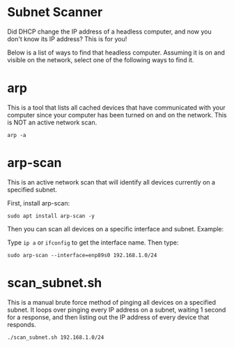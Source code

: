 # Subnet Scanner

Did DHCP change the IP address of a headless computer, and now you don't know its IP address? This is for you!

Below is a list of ways to find that headless computer. Assuming it is on and visible on the network, select one of the following ways to find it.

# arp
This is a tool that lists all cached devices that have communicated with your computer since your computer has been
turned on and on the network. This is NOT an active network scan.

```
arp -a
```

# arp-scan
This is an active network scan that will identify all devices currently on a specified subnet.

First, install arp-scan:

```
sudo apt install arp-scan -y
```

Then you can scan all devices on a specific interface and subnet. Example:

Type `ip a` or `ifconfig` to get the interface name. Then type:

```
sudo arp-scan --interface=enp89s0 192.168.1.0/24
```

# scan_subnet.sh
This is a manual brute force method of pinging all devices on a specified subnet. It loops over pinging every IP
address on a subnet, waiting 1 second for a response, and then listing out the IP address of every device that responds.

```
./scan_subnet.sh 192.168.1.0/24
```